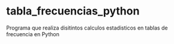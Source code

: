 # tabla_frecuencias_python
Programa que realiza disitintos calculos estadisticos en tablas de frecuencia en Python
